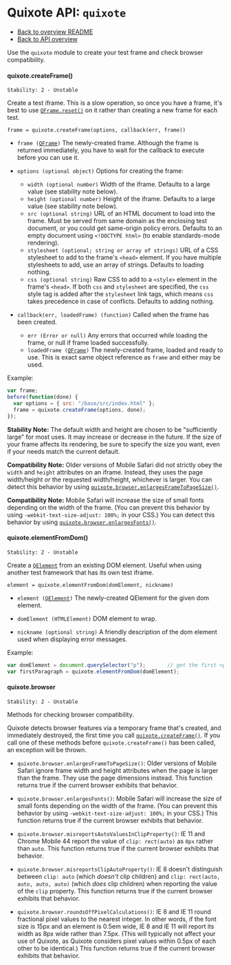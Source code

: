 # Quixote API: `quixote`

* [Back to overview README](../README.md)
* [Back to API overview](api.md)

Use the `quixote` module to create your test frame and check browser compatibility.


#### quixote.createFrame()

```
Stability: 2 - Unstable
```

Create a test iframe. This is a slow operation, so once you have a frame, it's best to use [`QFrame.reset()`](QFrame.md#framereset) on it rather than creating a new frame for each test.

`frame = quixote.createFrame(options, callback(err, frame))`

* `frame (`[`QFrame`](QFrame.md)`)` The newly-created frame. Although the frame is returned immediately, you have to wait for the callback to execute before you can use it.

* `options (optional object)` Options for creating the frame:
  * `width (optional number)` Width of the iframe. Defaults to a large value (see stability note below).
  * `height (optional number)` Height of the iframe. Defaults to a large value (see stability note below).
  * `src (optional string)` URL of an HTML document to load into the frame. Must be served from same domain as the enclosing test document, or you could get same-origin policy errors. Defaults to an empty document using `<!DOCTYPE html>` (to enable standards-mode rendering).
  * `stylesheet (optional; string or array of strings)` URL of a CSS stylesheet to add to the frame's `<head>` element. If you have multiple stylesheets to add, use an array of strings. Defaults to loading nothing.
  * `css (optional string)` Raw CSS to add to a `<style>` element in the frame's `<head>`. If both `css` and `stylesheet` are specified, the `css` style tag is added after the `stylesheet` link tags, which means `css` takes precedence in case of conflicts. Defaults to adding nothing.
  
* `callback(err, loadedFrame) (function)` Called when the frame has been created. 
  * `err (Error or null)` Any errors that occurred while loading the frame, or null if frame loaded successfully.
  * `loadedFrame (`[`QFrame`](QFrame.md)`)` The newly-created frame, loaded and ready to use. This is exact same object reference as `frame` and either may be used.  

Example:

```javascript
var frame;
before(function(done) {
  var options = { src: "/base/src/index.html" };
  frame = quixote.createFrame(options, done);
});
```

**Stability Note:** The default width and height are chosen to be "sufficiently large" for most uses. It may increase or decrease in the future. If the size of your frame affects its rendering, be sure to specify the size you want, even if your needs match the current default.

**Compatibility Note:** Older versions of Mobile Safari did not strictly obey the `width` and `height` attributes on an iframe. Instead, they uses the page width/height *or* the requested width/height, whichever is larger. You can detect this behavior by using [`quixote.browser.enlargesFrameToPageSize()`](quixote.md#quixotebrowser).

**Compatibility Note:** Mobile Safari will increase the size of small fonts depending on the width of the frame. (You can prevent this behavior by using `-webkit-text-size-adjust: 100%;` in your CSS.) You can detect this behavior by using [`quixote.browser.enlargesFonts()`](#quixotebrowser).


#### quixote.elementFromDom()

```
Stability: 2 - Unstable
```

Create a [`QElement`](QElement.md) from an existing DOM element. Useful when using another test framework that has its own test iframe.

`element = quixote.elementFromDom(domElement, nickname)`

* `element (`[`QElement`](QElement.md)`)` The newly-created QElement for the given dom element.

* `domElement (HTMLElement)` DOM element to wrap.

* `nickname (optional string)` A friendly description of the dom element used when displaying error messages.

Example:

```javascript
var domElement = document.querySelector("p");		// get the first <p> tag in this window
var firstParagraph = quixote.elementFromDom(domElement);
```


#### quixote.browser

```
Stability: 2 - Unstable
```

Methods for checking browser compatibility.

Quixote detects browser features via a temporary frame that's created, and immediately destroyed, the first time you call [`quixote.createFrame()`](#quixotecreateframe). If you call one of these methods before `quixote.createFrame()` has been called, an exception will be thrown.

* `quixote.browser.enlargesFrameToPageSize()`: Older versions of Mobile Safari ignore frame width and height attributes when the page is larger than the frame. They use the page dimensions instead. This function returns true if the current browser exhibits that behavior.

* `quixote.browser.enlargesFonts()`: Mobile Safari will increase the size of small fonts depending on the width of the frame. (You can prevent this behavior by using `-webkit-text-size-adjust: 100%;` in your CSS.) This function returns true if the current browser exhibits that behavior.

* `quixote.browser.misreportsAutoValuesInClipProperty()`: IE 11 and Chrome Mobile 44 report the value of `clip: rect(auto)` as `0px` rather than `auto`. This function returns true if the current browser exhibits that behavior.

* `quixote.browser.misreportsClipAutoProperty()`: IE 8 doesn't distinguish between `clip: auto` (which *doesn't* clip children) and `clip: rect(auto, auto, auto, auto)` (which *does* clip children) when reporting the value of the `clip` property. This function returns true if the current browser exhibits that behavior.

* `quixote.browser.roundsOffPixelCalculations()`: IE 8 and IE 11 round fractional pixel values to the nearest integer. In other words, if the font size is 15px and an element is 0.5em wide, IE 8 and IE 11 will report its width as 8px wide rather than 7.5px. (This will typically not affect your use of Quixote, as Quixote considers pixel values within 0.5px of each other to be identical.) This function returns true if the current browser exhibits that behavior.